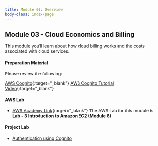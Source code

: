 ```yaml
---
title: Module 03: Overview
body-class: index-page
---
```


<!-- ![Monolithic App]({{URLROOT}}/shared/img/aws-monolithic.png)
*[Photo by Dall-E-3](https://openai.com/dall-e-3)* -->

## Module 03 - Cloud Economics and Billing

This module you'll learn about how cloud billing works and the costs associated with cloud services.


#### Preparation Material

Please review the following:

[AWS Cognito](https://aws.amazon.com/cognito/){:target="_blank"}
[AWS Cognito Tutorial Video](https://www.youtube.com/watch?v=zTSGrd3HD0k){:target="_blank"}


#### AWS Lab

* [AWS Academy Link](https://awsacademy.instructure.com){target="_blank"} The AWS Lab for this module is **Lab - 3 Introduction to Amazon EC2 (Module 6)**

<!-- !!! note "Lab Updates"

    IPv4 subnet CIDR block looks like it has a number already typed in, but you need to type into this box. The instructions mislabel it as IPv4 VPC CIDR block. -->

#### Project Lab

* [Authentication using Cognito](./project-lab.html)

<!-- #### Additional Materials -->

<!-- * [Individual Reflection Template]({{URLROOT}}/course/reflection.docx) -->

<!-- #### Hints and Helps

* [Hints](./hints.html) -->